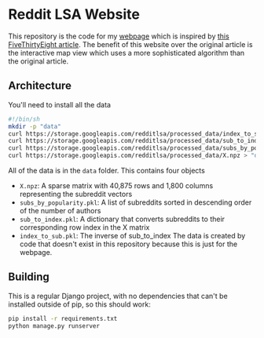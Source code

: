 # Reddit LSA Website
This repository is the code for my [webpage](https://www.redditlsa.com) which is inspired by [this FiveThirtyEight article](https://fivethirtyeight.com/features/dissecting-trumps-most-rabid-online-following/). The benefit of this website over the original article is the interactive map view which uses a more sophisticated algorithm than the original article. 
## Architecture
You'll need to install all the data
```bash
#!/bin/sh
mkdir -p "data"
curl https://storage.googleapis.com/redditlsa/processed_data/index_to_sub.pkl > "data/index_to_sub.pkl"
curl https://storage.googleapis.com/redditlsa/processed_data/sub_to_index.pkl > "data/sub_to_index.pkl"
curl https://storage.googleapis.com/redditlsa/processed_data/subs_by_popularity.pkl > "data/subs_by_popularity.pkl"
curl https://storage.googleapis.com/redditlsa/processed_data/X.npz > "data/X.npz"
```

All of the data is in the `data` folder. This contains four objects
- `X.npz`: A sparse matrix with 40,875 rows and 1,800 columns representing the subreddit vectors
- `subs_by_popularity.pkl`: A list of subreddits sorted in descending order of the number of authors
- `sub_to_index.pkl`: A dictionary that converts subreddits to their corresponding row index in the X matrix
- `index_to_sub.pkl`: The inverse of sub_to_index
The data is created by code that doesn't exist in this repository because this is just for the webpage.
## Building
This is a regular Django project, with no dependencies that can't be installed outside of pip, so this should work:
```bash
pip install -r requirements.txt
python manage.py runserver
```
